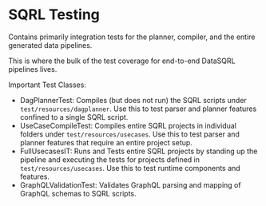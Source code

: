 # SQRL Testing

Contains primarily integration tests for the planner, compiler, and the entire generated data pipelines.

This is where the bulk of the test coverage for end-to-end DataSQRL pipelines lives.

Important Test Classes:
* DagPlannerTest: Compiles (but does not run) the SQRL scripts under `test/resources/dagplanner`. Use this to test parser and planner features confined to a single SQRL script.
* UseCaseCompileTest: Compiles entire SQRL projects in individual folders under `test/resources/usecases`. Use this to test parser and planner features that require an entire project setup.
* FullUsecasesIT: Runs and Tests entire SQRL projects by standing up the pipeline and executing the tests for projects defined in `test/resources/usecases`. Use this to test runtime components and features.
* GraphQLValidationTest: Validates GraphQL parsing and mapping of GraphQL schemas to SQRL scripts.